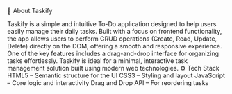 📝 About Taskify

Taskify is a simple and intuitive To-Do application designed to help users easily manage their daily tasks. Built with a focus on frontend functionality, the app allows users to perform CRUD operations (Create, Read, Update, Delete) directly on the DOM, offering a smooth and responsive experience. 
One of the key features includes a drag-and-drop interface for organizing tasks effortlessly.
Taskify is ideal for a minimal, interactive task management solution built using modern web technologies.
⚙️ Tech Stack
HTML5 – Semantic structure for the UI
CSS3 – Styling and layout
JavaScript  – Core logic and interactivity
Drag and Drop API – For reordering tasks

